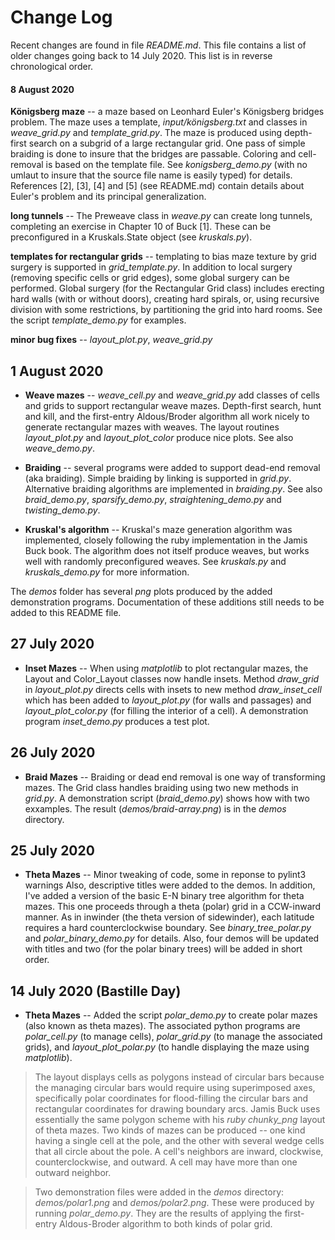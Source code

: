 # Change Log

Recent changes are found in file *README.md*.  This file contains a list of older changes going back to 14 July 2020.  This list is in reverse chronological order.

#### 8 August 2020

**Königsberg maze** -- a maze based on Leonhard Euler's Königsberg bridges problem.  The maze uses a template, *input/königsberg.txt* and classes in *weave\_grid.py* and *template\_grid.py*.  The maze is produced using depth-first search on a subgrid of a large rectangular grid.  One pass of simple braiding is done to insure that the bridges are passable.  Coloring and cell-removal is based on the template file.  See *konigsberg\_demo.py* (with no umlaut to insure that the source file name is easily typed) for details.  References [2], [3], [4] and [5] (see README.md) contain details about Euler's problem and its principal generalization.

**long tunnels** -- The Preweave class in *weave.py* can create long tunnels, completing an exercise in Chapter 10 of Buck [1].  These can be preconfigured in a Kruskals.State object (see *kruskals.py*).

**templates for rectangular grids** -- templating to bias maze texture by grid surgery is supported in *grid\_template.py*.  In addition to local surgery (removing specific cells or grid edges), some global surgery can be performed.  Global surgery (for the Rectangular Grid class) includes erecting hard walls (with or without doors), creating hard spirals, or, using recursive division with some restrictions, by partitioning the grid into hard rooms.  See the script *template\_demo.py* for examples.

**minor bug fixes** -- *layout\_plot.py*, *weave\_grid.py*

## 1 August 2020

* **Weave mazes** -- *weave\_cell.py* and *weave\_grid.py* add classes of cells and grids to support rectangular weave mazes.  Depth-first search, hunt and kill, and the first-entry Aldous/Broder algorithm all work nicely to generate rectangular mazes with weaves.  The layout routines *layout\_plot.py* and *layout\_plot_color* produce nice plots.  See also *weave\_demo.py*.

* **Braiding** -- several programs were added to support dead-end removal (aka braiding). Simple braiding by linking is supported in *grid.py*.  Alternative braiding algorithms are implemented in *braiding.py*.  See also *braid\_demo.py*, *sparsify\_demo.py*, *straightening\_demo.py* and *twisting\_demo.py*.

* **Kruskal's algorithm** -- Kruskal's maze generation algorithm was implemented, closely following the ruby implementation in the Jamis Buck book.  The algorithm does not itself produce weaves, but works well with randomly preconfigured weaves. See *kruskals.py* and *kruskals\_demo.py* for more information.

The *demos* folder has several *png* plots produced by the added demonstration programs.  Documentation of these additions still needs to be added to this README file.

## 27 July 2020

* **Inset Mazes** -- When using *matplotlib* to plot rectangular mazes, the Layout and Color\_Layout classes now handle insets.  Method *draw\_grid* in *layout\_plot.py* directs cells with insets to new method *draw\_inset\_cell* which has been added to *layout\_plot.py* (for walls and passages) and *layout\_plot_color.py* (for filling the interior of a cell).  A demonstration program *inset\_demo.py* produces a test plot.

## 26 July 2020

* **Braid Mazes** -- Braiding or dead end removal is one way of transforming mazes.  The Grid class handles braiding using two new methods in *grid.py*.  A demonstration script (*braid\_demo.py*) shows how with two exxamples.  The result (*demos/braid-array.png*) is in the *demos* directory.

## 25 July 2020

* **Theta Mazes** -- Minor tweaking of code, some in reponse to pylint3 warnings  Also, descriptive titles were added to the demos.  In addition, I've added a version of the basic E-N binary tree algorithm for theta mazes.  This one proceeds through a theta (polar) grid in a CCW-inward manner.  As in inwinder (the theta version of sidewinder), each latitude requires a hard counterclockwise boundary.  See *binary\_tree\_polar.py* and *polar\_binary\_demo.py* for details.  Also, four demos will be updated with titles and two (for the polar binary trees) will be added in short order.

## 14 July 2020 (Bastille Day)

* **Theta Mazes** -- Added the script *polar\_demo.py* to create polar mazes (also known as theta mazes).  The associated python programs are *polar\_cell.py* (to manage cells), *polar\_grid.py* (to manage the associated grids), and *layout\_plot\_polar.py* (to handle displaying the maze using *matplotlib*).

> The layout displays cells as polygons instead of circular bars because the managing circular bars would require using superimposed axes, specifically polar coordinates for flood-filling the circular bars and rectangular coordinates for drawing boundary arcs. Jamis Buck uses essentially the same polygon scheme with his *ruby* *chunky\_png* layout of theta mazes.  Two kinds of mazes can be produced -- one kind having a single cell at the pole, and the other with several wedge cells that all circle about the pole.  A cell's neighbors are inward, clockwise, counterclockwise, and outward.  A cell may have more than one outward neighbor.

> Two demonstration files were added in the *demos* directory: *demos/polar1.png* and *demos/polar2.png*.  These were produced by running *polar\_demo.py*. They are the results of applying the first-entry Aldous-Broder algorithm to both kinds of polar grid.


